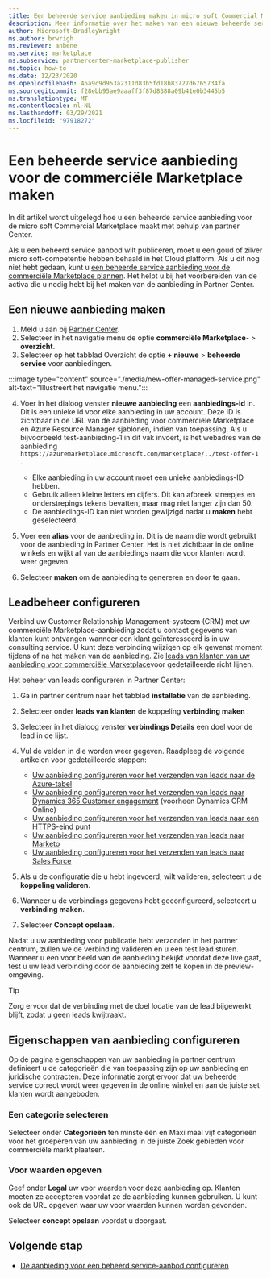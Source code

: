 ```yaml
---
title: Een beheerde service aanbieding maken in micro soft Commercial Marketplace
description: Meer informatie over het maken van een nieuwe beheerde service aanbieding voor Azure Marketplace met het Commercial Marketplace-programma in micro soft Partner Center.
author: Microsoft-BradleyWright
ms.author: brwrigh
ms.reviewer: anbene
ms.service: marketplace
ms.subservice: partnercenter-marketplace-publisher
ms.topic: how-to
ms.date: 12/23/2020
ms.openlocfilehash: 46a9c9d953a2311d83b5fd18b83727d6765734fa
ms.sourcegitcommit: f28ebb95ae9aaaff3f87d8388a09b41e0b3445b5
ms.translationtype: MT
ms.contentlocale: nl-NL
ms.lasthandoff: 03/29/2021
ms.locfileid: "97918272"
---
```

# <a name="how-to-create-a-managed-service-offer-for-the-commercial-marketplace"></a>Een beheerde service aanbieding voor de commerciële Marketplace maken

In dit artikel wordt uitgelegd hoe u een beheerde service aanbieding voor de micro soft Commercial Marketplace maakt met behulp van partner Center.

Als u een beheerd service aanbod wilt publiceren, moet u een goud of zilver micro soft-competentie hebben behaald in het Cloud platform. Als u dit nog niet hebt gedaan, kunt u [een beheerde service aanbieding voor de commerciële Marketplace plannen](./plan-managed-service-offer.md). Het helpt u bij het voorbereiden van de activa die u nodig hebt bij het maken van de aanbieding in Partner Center.

## <a name="create-a-new-offer"></a>Een nieuwe aanbieding maken

1. Meld u aan bij [Partner Center](https://partner.microsoft.com/dashboard/home).
2. Selecteer in het navigatie menu de optie **commerciële Marketplace**-  >  **overzicht**.
3. Selecteer op het tabblad Overzicht de optie **+ nieuwe**  >  **beheerde service** voor aanbiedingen.

:::image type="content" source="./media/new-offer-managed-service.png" alt-text="Illustreert het navigatie menu.":::

4. Voer in het dialoog venster **nieuwe aanbieding** een **aanbiedings-id** in. Dit is een unieke id voor elke aanbieding in uw account. Deze ID is zichtbaar in de URL van de aanbieding voor commerciële Marketplace en Azure Resource Manager sjablonen, indien van toepassing. Als u bijvoorbeeld test-aanbieding-1 in dit vak invoert, is het webadres van de aanbieding `https://azuremarketplace.microsoft.com/marketplace/../test-offer-1` .

    * Elke aanbieding in uw account moet een unieke aanbiedings-ID hebben.
    * Gebruik alleen kleine letters en cijfers. Dit kan afbreek streepjes en onderstrepings tekens bevatten, maar mag niet langer zijn dan 50.
    * De aanbiedings-ID kan niet worden gewijzigd nadat u **maken** hebt geselecteerd.

5. Voer een **alias** voor de aanbieding in. Dit is de naam die wordt gebruikt voor de aanbieding in Partner Center. Het is niet zichtbaar in de online winkels en wijkt af van de aanbiedings naam die voor klanten wordt weer gegeven.
6. Selecteer **maken** om de aanbieding te genereren en door te gaan.

## <a name="configure-lead-management"></a>Leadbeheer configureren

Verbind uw Customer Relationship Management-systeem (CRM) met uw commerciële Marketplace-aanbieding zodat u contact gegevens van klanten kunt ontvangen wanneer een klant geïnteresseerd is in uw consulting service. U kunt deze verbinding wijzigen op elk gewenst moment tijdens of na het maken van de aanbieding. Zie [leads van klanten van uw aanbieding voor commerciële Marketplace](./partner-center-portal/commercial-marketplace-get-customer-leads.md)voor gedetailleerde richt lijnen.

Het beheer van leads configureren in Partner Center:

1. Ga in partner centrum naar het tabblad **installatie** van de aanbieding.
2. Selecteer onder **leads van klanten** de koppeling **verbinding maken** .
3. Selecteer in het dialoog venster **verbindings Details** een doel voor de lead in de lijst.
4. Vul de velden in die worden weer gegeven. Raadpleeg de volgende artikelen voor gedetailleerde stappen:

    * [Uw aanbieding configureren voor het verzenden van leads naar de Azure-tabel](./partner-center-portal/commercial-marketplace-lead-management-instructions-azure-table.md#configure-your-offer-to-send-leads-to-the-azure-table)
    * [Uw aanbieding configureren voor het verzenden van leads naar Dynamics 365 Customer engagement](./partner-center-portal/commercial-marketplace-lead-management-instructions-dynamics.md#configure-your-offer-to-send-leads-to-dynamics-365-customer-engagement) (voorheen Dynamics CRM Online)
    * [Uw aanbieding configureren voor het verzenden van leads naar een HTTPS-eind punt](./partner-center-portal/commercial-marketplace-lead-management-instructions-https.md#configure-your-offer-to-send-leads-to-the-https-endpoint)
    * [Uw aanbieding configureren voor het verzenden van leads naar Marketo](./partner-center-portal/commercial-marketplace-lead-management-instructions-marketo.md#configure-your-offer-to-send-leads-to-marketo)
    * [Uw aanbieding configureren voor het verzenden van leads naar Sales Force](./partner-center-portal/commercial-marketplace-lead-management-instructions-salesforce.md#configure-your-offer-to-send-leads-to-salesforce)

5. Als u de configuratie die u hebt ingevoerd, wilt valideren, selecteert u de **koppeling valideren**.
6. Wanneer u de verbindings gegevens hebt geconfigureerd, selecteert u **verbinding maken**.
7. Selecteer **Concept opslaan**.

Nadat u uw aanbieding voor publicatie hebt verzonden in het partner centrum, zullen we de verbinding valideren en u een test lead sturen. Wanneer u een voor beeld van de aanbieding bekijkt voordat deze live gaat, test u uw lead verbinding door de aanbieding zelf te kopen in de preview-omgeving.

> [!TIP]
> Zorg ervoor dat de verbinding met de doel locatie van de lead bijgewerkt blijft, zodat u geen leads kwijtraakt.

## <a name="configure-offer-properties"></a>Eigenschappen van aanbieding configureren

Op de pagina eigenschappen van uw aanbieding in partner centrum definieert u de categorieën die van toepassing zijn op uw aanbieding en juridische contracten. Deze informatie zorgt ervoor dat uw beheerde service correct wordt weer gegeven in de online winkel en aan de juiste set klanten wordt aangeboden.

### <a name="select-a-category"></a>Een categorie selecteren

Selecteer onder **Categorieën** ten minste één en Maxi maal vijf categorieën voor het groeperen van uw aanbieding in de juiste Zoek gebieden voor commerciële markt plaatsen.

### <a name="provide-terms-and-conditions"></a>Voor waarden opgeven

Geef onder **Legal** uw voor waarden voor deze aanbieding op. Klanten moeten ze accepteren voordat ze de aanbieding kunnen gebruiken. U kunt ook de URL opgeven waar uw voor waarden kunnen worden gevonden.

Selecteer **concept opslaan** voordat u doorgaat.

## <a name="next-step"></a>Volgende stap

* [De aanbieding voor een beheerd service-aanbod configureren](./create-managed-service-offer-listing.md)
